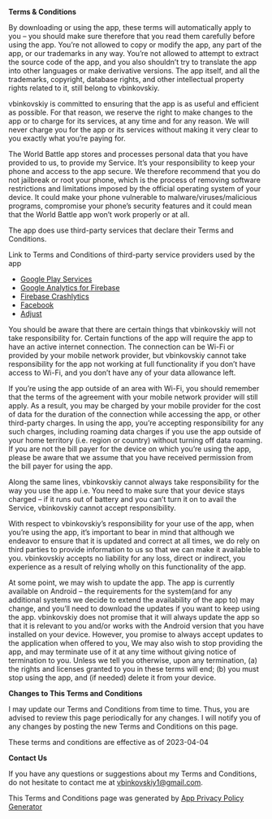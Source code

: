 **Terms & Conditions**

By downloading or using the app, these terms will automatically apply to you – you should make sure therefore that you read them carefully before using the app. You’re not allowed to copy or modify the app, any part of the app, or our trademarks in any way. You’re not allowed to attempt to extract the source code of the app, and you also shouldn’t try to translate the app into other languages or make derivative versions. The app itself, and all the trademarks, copyright, database rights, and other intellectual property rights related to it, still belong to vbinkovskiy.

vbinkovskiy is committed to ensuring that the app is as useful and efficient as possible. For that reason, we reserve the right to make changes to the app or to charge for its services, at any time and for any reason. We will never charge you for the app or its services without making it very clear to you exactly what you’re paying for.

The World Battle app stores and processes personal data that you have provided to us, to provide my Service. It’s your responsibility to keep your phone and access to the app secure. We therefore recommend that you do not jailbreak or root your phone, which is the process of removing software restrictions and limitations imposed by the official operating system of your device. It could make your phone vulnerable to malware/viruses/malicious programs, compromise your phone’s security features and it could mean that the World Battle app won’t work properly or at all.

The app does use third-party services that declare their Terms and Conditions.

Link to Terms and Conditions of third-party service providers used by the app

*   [Google Play Services](https://policies.google.com/terms)
*   [Google Analytics for Firebase](https://firebase.google.com/terms/analytics)
*   [Firebase Crashlytics](https://firebase.google.com/terms/crashlytics)
*   [Facebook](https://www.facebook.com/legal/terms/plain_text_terms)
*   [Adjust](https://www.adjust.com/terms/general-terms-and-conditions)

You should be aware that there are certain things that vbinkovskiy will not take responsibility for. Certain functions of the app will require the app to have an active internet connection. The connection can be Wi-Fi or provided by your mobile network provider, but vbinkovskiy cannot take responsibility for the app not working at full functionality if you don’t have access to Wi-Fi, and you don’t have any of your data allowance left.

If you’re using the app outside of an area with Wi-Fi, you should remember that the terms of the agreement with your mobile network provider will still apply. As a result, you may be charged by your mobile provider for the cost of data for the duration of the connection while accessing the app, or other third-party charges. In using the app, you’re accepting responsibility for any such charges, including roaming data charges if you use the app outside of your home territory (i.e. region or country) without turning off data roaming. If you are not the bill payer for the device on which you’re using the app, please be aware that we assume that you have received permission from the bill payer for using the app.

Along the same lines, vbinkovskiy cannot always take responsibility for the way you use the app i.e. You need to make sure that your device stays charged – if it runs out of battery and you can’t turn it on to avail the Service, vbinkovskiy cannot accept responsibility.

With respect to vbinkovskiy’s responsibility for your use of the app, when you’re using the app, it’s important to bear in mind that although we endeavor to ensure that it is updated and correct at all times, we do rely on third parties to provide information to us so that we can make it available to you. vbinkovskiy accepts no liability for any loss, direct or indirect, you experience as a result of relying wholly on this functionality of the app.

At some point, we may wish to update the app. The app is currently available on Android – the requirements for the system(and for any additional systems we decide to extend the availability of the app to) may change, and you’ll need to download the updates if you want to keep using the app. vbinkovskiy does not promise that it will always update the app so that it is relevant to you and/or works with the Android version that you have installed on your device. However, you promise to always accept updates to the application when offered to you, We may also wish to stop providing the app, and may terminate use of it at any time without giving notice of termination to you. Unless we tell you otherwise, upon any termination, (a) the rights and licenses granted to you in these terms will end; (b) you must stop using the app, and (if needed) delete it from your device.

**Changes to This Terms and Conditions**

I may update our Terms and Conditions from time to time. Thus, you are advised to review this page periodically for any changes. I will notify you of any changes by posting the new Terms and Conditions on this page.

These terms and conditions are effective as of 2023-04-04

**Contact Us**

If you have any questions or suggestions about my Terms and Conditions, do not hesitate to contact me at vbinkovskiy1@gmail.com.

This Terms and Conditions page was generated by [App Privacy Policy Generator](https://app-privacy-policy-generator.nisrulz.com/)
